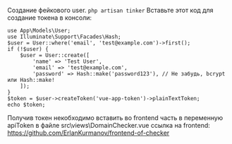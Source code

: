 Создание фейкового user.
```php artisan tinker```
Вставьте этот код для создание токена в консоли:
```
use App\Models\User;
use Illuminate\Support\Facades\Hash;
$user = User::where('email', 'test@example.com')->first();
if (!$user) {
    $user = User::create([
        'name' => 'Test User',
        'email' => 'test@example.com',
        'password' => Hash::make('password123'), // Не забудь, bcrypt или Hash::make!
    ]);
}
$token = $user->createToken('vue-app-token')->plainTextToken;
echo $token;
```
Получив токен некобходимо вставить во frontend часть в переменную apiToken в файле src\views\DomainChecker.vue
ссылка на frontend: https://github.com/ErlanKurmanov/frontend-of-checker
